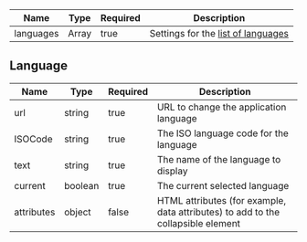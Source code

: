 | Name      | Type            | Required | Description                                     |
| --------- | --------------- | -------- | ----------------------------------------------- |
| languages | Array<Language> | true     | Settings for the [list of languages](#language) |

## Language

| Name       | Type    | Required | Description                                                                      |
| ---------- | ------- | -------- | -------------------------------------------------------------------------------- |
| url        | string  | true     | URL to change the application language                                           |
| ISOCode    | string  | true     | The ISO language code for the language                                           |
| text       | string  | true     | The name of the language to display                                              |
| current    | boolean | true     | The current selected language                                                    |
| attributes | object  | false    | HTML attributes (for example, data attributes) to add to the collapsible element |
